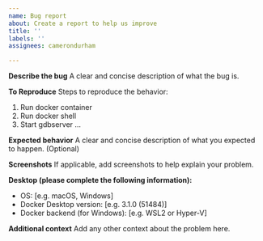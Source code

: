 ```yaml
---
name: Bug report
about: Create a report to help us improve
title: ''
labels: ''
assignees: camerondurham

---
```


**Describe the bug**
A clear and concise description of what the bug is.

**To Reproduce**
Steps to reproduce the behavior:
1. Run docker container
2. Run docker shell
3. Start gdbserver
...

**Expected behavior**
A clear and concise description of what you expected to happen. (Optional)

**Screenshots**
If applicable, add screenshots to help explain your problem.

**Desktop (please complete the following information):**
 - OS: [e.g. macOS, Windows]
 - Docker Desktop version: [e.g. 3.1.0 (51484)]
 - Docker backend (for Windows): [e.g. WSL2 or Hyper-V]

**Additional context**
Add any other context about the problem here.
